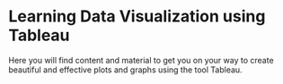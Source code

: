 Learning Data Visualization using Tableau 
============================

Here you will find content and material to get you on your way to create beautiful and effective plots and graphs using the tool Tableau. 
